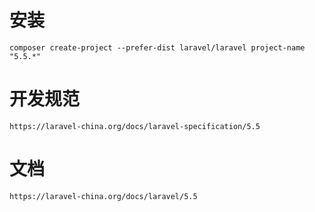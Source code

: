 # 安装

```
composer create-project --prefer-dist laravel/laravel project-name "5.5.*"
```

# 开发规范

```
https://laravel-china.org/docs/laravel-specification/5.5
```

# 文档

```
https://laravel-china.org/docs/laravel/5.5
```

